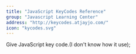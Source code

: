 ```yaml
---
title: "JavaScript KeyCodes Reference"
group: "Javascript Learning Center"
address: "http://keycodes.atjayjo.com/"
icon: "kycodes.svg"
---
```

Give JavaScript key code.(I don't know how it use);
